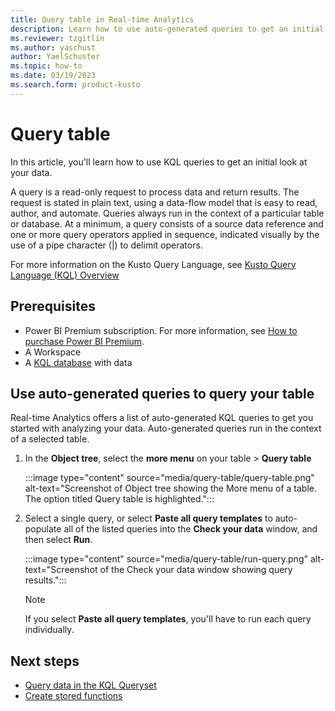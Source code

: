 ```yaml
---
title: Query table in Real-time Analytics
description: Learn how to use auto-generated queries to get an initial look at your data.
ms.reviewer: tzgitlin
ms.author: yaschust
author: YaelSchuster
ms.topic: how-to
ms.date: 03/19/2023
ms.search.form: product-kusto
---
```

# Query table

In this article, you'll learn how to use KQL queries to get an initial look at your data.

A query is a read-only request to process data and return results. The request is stated in plain text, using a data-flow model that is easy to read, author, and automate. Queries always run in the context of a particular table or database. At a minimum, a query consists of a source data reference and one or more query operators applied in sequence, indicated visually by the use of a pipe character (|) to delimit operators.

For more information on the Kusto Query Language, see [Kusto Query Language (KQL) Overview](/azure/data-explorer/kusto/query/index?context=/fabric/context/context)

## Prerequisites

* Power BI Premium subscription. For more information, see [How to purchase Power BI Premium](/power-bi/enterprise/service-admin-premium-purchase).
* A Workspace
* A [KQL database](create-database.md) with data

## Use auto-generated queries to query your table

Real-time Analytics offers a list of auto-generated KQL queries to get you started with analyzing your data. Auto-generated queries run in the context of a selected table.

1. In the **Object tree**, select the **more menu** on your table > **Query table**

    :::image type="content" source="media/query-table/query-table.png" alt-text="Screenshot of Object tree showing the More menu of a table. The option titled Query table is highlighted.":::

1. Select a single query, or select **Paste all query templates** to auto-populate all of the listed queries into the **Check your data** window, and then select **Run**.

    :::image type="content" source="media/query-table/run-query.png" alt-text="Screenshot of the Check your data window showing query results.":::

    > [!NOTE]
    > If you select **Paste all query templates**, you'll have to run each query individually.

## Next steps

* [Query data in the KQL Queryset](kusto-query-set.md)
* [Create stored functions](create-functions.md)

